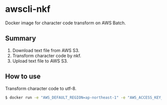 # awscli-nkf
Docker image for character code transform on AWS Batch.

## Summary
1. Download text file from AWS S3.
1. Transform character code by nkf.
1. Upload text file to AWS S3.

## How to use

Transform character code to utf-8.

```bash
$ docker run -e "AWS_DEFAULT_REGION=ap-northeast-1" -e "AWS_ACCESS_KEY_ID=AKIAIOSFODNN7EXAMPLE" -e "AWS_SECRET_ACCESS_KEY=wJalrXUtnFEMI/K7MDENG/bPxRfiCYEXAMPLEKEY" -it awscli-nkf sh -c "aws s3 cp s3://bucket/path/to/file .tmp && nkf --guess .tmp && nkf --overwrite -x -w .tmp && nkf --guess .tmp && aws s3 cp .tmp s3://bucket/path/to/file"
```

